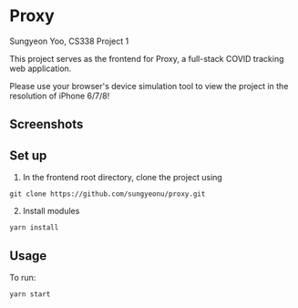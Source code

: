 # Proxy 
Sungyeon Yoo, CS338 Project 1

This project serves as the frontend for Proxy, a full-stack COVID tracking web application.

Please use your browser's device simulation tool to view the project in the resolution of iPhone 6/7/8! 

## Screenshots


## Set up
1. In the frontend root directory, clone the project using 
```
git clone https://github.com/sungyeonu/proxy.git
```

2. Install modules
```
yarn install
```

## Usage
To run:
```
yarn start
```



